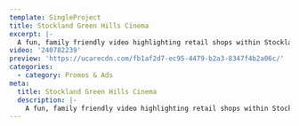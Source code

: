 ```yaml
---
template: SingleProject
title: Stockland Green Hills Cinema
excerpt: |-
  A fun, family friendly video highlighting retail shops within Stocklands new Green Hill shopping centre. This video takes the viewer inside the family home showcasing how Green Hill shopping centre is the one stop place to find everything from kids toys, to homewares, men’s & women’s fashion plus fitness & beauty needs.
video: '240782239'
preview: 'https://ucarecdn.com/fb1af2d7-ec95-4479-b2a3-8347f4b2a06c/'
categories:
  - category: Promos & Ads
meta:
  title: Stockland Green Hills Cinema
  description: |-
    A fun, family friendly video highlighting retail shops within Stocklands new Green Hill shopping centre. This video takes the viewer inside the family home showcasing how Green Hill shopping centre is the one stop place to find everything from kids toys, to homewares, men’s & women’s fashion plus fitness & beauty needs.
---
```

